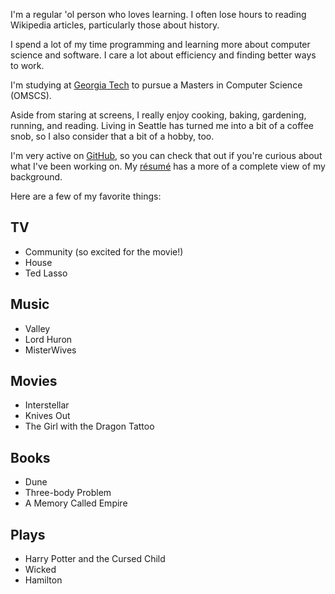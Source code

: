 <!-- markdownlint-disable first-line-heading -->

I'm a regular 'ol person who loves learning. I often lose hours to reading Wikipedia articles, particularly those about history.

I spend a lot of my time programming and learning more about computer science and software. I care a lot about efficiency and finding better ways to work.

I'm studying at [Georgia Tech](https://omscs.gatech.edu/) to pursue a Masters in Computer Science (OMSCS).

Aside from staring at screens, I really enjoy cooking, baking, gardening, running, and reading. Living in Seattle has turned me into a bit of a coffee snob, so I also consider that a bit of a hobby, too.

I'm very active on [GitHub](https://github.com/shepherdjerred),
so you can check that out if you're curious about what I've been working on.
My [résumé](https://resume.sjer.red/) has a more of a complete view of my background.

Here are a few of my favorite things:

## TV

- Community (so excited for the movie!)
- House
- Ted Lasso

## Music

- Valley
- Lord Huron
- MisterWives

## Movies

- Interstellar
- Knives Out
- The Girl with the Dragon Tattoo

## Books

- Dune
- Three-body Problem
- A Memory Called Empire

## Plays

- Harry Potter and the Cursed Child
- Wicked
- Hamilton
